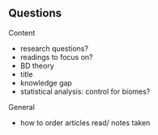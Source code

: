 ## Questions

Content
- research questions?
- readings to focus on?
- BD theory
- title
- knowledge gap
- statistical analysis: control for biomes?

General
- how to order articles read/ notes taken
